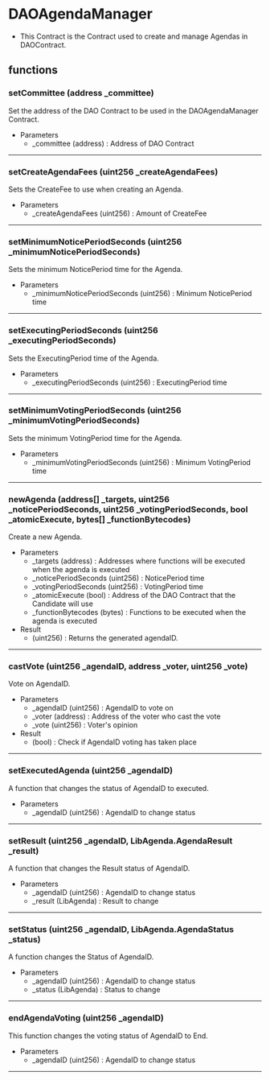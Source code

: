 # DAOAgendaManager

- This Contract is the Contract used to create and manage Agendas in DAOContract.


## functions

### setCommittee (address _committee)
Set the address of the DAO Contract to be used in the DAOAgendaManager Contract.
 - Parameters
   -  _committee (address) : Address of DAO Contract

---

### setCreateAgendaFees (uint256 _createAgendaFees)
Sets the CreateFee to use when creating an Agenda.
 - Parameters
   -  _createAgendaFees (uint256) : Amount of CreateFee

---

### setMinimumNoticePeriodSeconds (uint256 _minimumNoticePeriodSeconds)
Sets the minimum NoticePeriod time for the Agenda.
 - Parameters
   -  _minimumNoticePeriodSeconds (uint256) : Minimum NoticePeriod time

---

### setExecutingPeriodSeconds (uint256 _executingPeriodSeconds)
Sets the ExecutingPeriod time of the Agenda.
 - Parameters
   -  _executingPeriodSeconds (uint256) : ExecutingPeriod time

---

### setMinimumVotingPeriodSeconds (uint256 _minimumVotingPeriodSeconds)
Sets the minimum VotingPeriod time for the Agenda.
 - Parameters
   -  _minimumVotingPeriodSeconds (uint256) : Minimum VotingPeriod time

---

### newAgenda (address[] _targets, uint256 _noticePeriodSeconds, uint256 _votingPeriodSeconds, bool _atomicExecute, bytes[] _functionBytecodes)
Create a new Agenda.
 - Parameters
   -  _targets (address) : Addresses where functions will be executed when the agenda is executed
   - _noticePeriodSeconds (uint256) : NoticePeriod time
   - _votingPeriodSeconds (uint256) : VotingPeriod time
   - _atomicExecute (bool) : Address of the DAO Contract that the Candidate will use
   - _functionBytecodes (bytes) : Functions to be executed when the agenda is executed
 - Result
   - (uint256) : Returns the generated agendaID.

---

### castVote (uint256 _agendaID, address _voter, uint256 _vote)
Vote on AgendaID.
 - Parameters
   -  _agendaID (uint256) : AgendaID to vote on
   - _voter (address) : Address of the voter who cast the vote
   - _vote (uint256) : Voter's opinion
 - Result
   - (bool) : Check if AgendaID voting has taken place

---

### setExecutedAgenda (uint256 _agendaID)
A function that changes the status of AgendaID to executed.
 - Parameters
   -  _agendaID (uint256) : AgendaID to change status

---

### setResult (uint256 _agendaID, LibAgenda.AgendaResult _result)
A function that changes the Result status of AgendaID.
 - Parameters
   -  _agendaID (uint256) : AgendaID to change status
   -  _result (LibAgenda) : Result to change

---

### setStatus (uint256 _agendaID, LibAgenda.AgendaStatus _status)
A function changes the Status of AgendaID.
 - Parameters
   -  _agendaID (uint256) : AgendaID to change status
   -  _status (LibAgenda) : Status to change

---

### endAgendaVoting (uint256 _agendaID)
This function changes the voting status of AgendaID to End.
 - Parameters
   -  _agendaID (uint256) : AgendaID to change status

---

